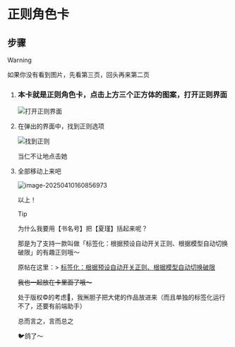 # 正则角色卡

## 步骤

> [!WARNING]
>
> 如果你没有看到图片，先看第三页，回头再来第二页

1. ### 本卡就是正则角色卡，点击上方三个正方体的图案，打开正则界面

   ![打开正则界面](https://picmine.oss-cn-hangzhou.aliyuncs.com/img/202504101551735.png)

2. 在弹出的界面中，找到正则选项

   ![找到正则](https://picmine.oss-cn-hangzhou.aliyuncs.com/img/202504101600096.png)

   当仁不让地点击她

3. 全部移动上来吧

   ![image-20250410160856973](https://picmine.oss-cn-hangzhou.aliyuncs.com/img/202504101608029.png)

   以上！

   > [!TIP]
   >
   > 为什么我要用【书名号】把【夏瑾】括起来呢？
   >
   > 那是为了支持一款叫做「标签化：根据预设自动开关正则、根据模型自动切换破限」的有趣正则哦～
   >
   > 原帖在这里：> [标签化：根据预设自动开关正则、根据模型自动切换破限](https://discord.com/channels/1291925535324110879/1344362686900605043)
   >
   > ~~我也一起放在卡里面了哦～~~
   >
   > 处于版权©️的考虑💭，我🈚️胆子把大佬的作品放进来（而且单独的标签化运行不了，还要有前端助手）
   >
   > 总而言之，言而总之
   >
   > 🐦鸽了～
